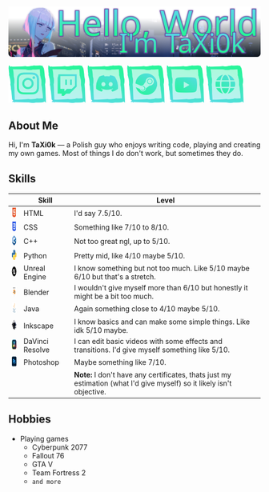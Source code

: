 
![Hello, World! I'm TaXi0k](https://raw.githubusercontent.com/TaXi0k/TaXi0k/46b07cb8e3f706d209f91a171608fcc4eee64268/.github/assets/repo-cover.svg)

<a href="https://www.instagram.com/taxi0k/"><img src="https://raw.githubusercontent.com/TaXi0k/TaXi0k/refs/heads/main/.github/assets/socials/instagram.png" width="75" height="75" alt="Empty"></a>
<a href="https://www.twitch.tv/taxi0k"><img src="https://raw.githubusercontent.com/TaXi0k/TaXi0k/refs/heads/main/.github/assets/socials/twitch.png" width="75" height="75" alt="Empty"></a>
<a href="https://discord.com/users/748861794637971547"><img src="https://raw.githubusercontent.com/TaXi0k/TaXi0k/refs/heads/main/.github/assets/socials/discord.png" width="75" height="75" alt="Empty"></a>
<a href="https://steamcommunity.com/id/TaXi0k/"><img src="https://raw.githubusercontent.com/TaXi0k/TaXi0k/refs/heads/main/.github/assets/socials/steam.png" width="75" height="75" alt="Empty"></a>
<a href="https://www.youtube.com/channel/UC8ZzXymGLiocWnd9ZMeTPAw/featured"><img src="https://raw.githubusercontent.com/TaXi0k/TaXi0k/refs/heads/main/.github/assets/socials/youtube.png" width="75" height="75" alt="Empty"></a>
<a href="#"><img src="https://raw.githubusercontent.com/TaXi0k/TaXi0k/refs/heads/main/.github/assets/socials/website.png" width="75" height="75" alt="Empty"></a>

## About Me

Hi, I'm **TaXi0k** — a Polish guy who enjoys writing code, playing and creating my own games. Most of things I do don't work, but sometimes they do.

## Skills

|                                        | **Skill**       | **Level**                                                                                                              |
|----------------------------------------|-----------------|------------------------------------------------------------------------------------------------------------------------|
| <img width="20" height="20" alt="" src="https://github.com/TaXi0k/TaXi0k/blob/main/.github/assets/skills/html.png?raw=true"> | HTML            | I'd say 7.5/10.                                                                                                        |
| <img width="20" height="20" alt="" src="https://github.com/TaXi0k/TaXi0k/blob/main/.github/assets/skills/css.png?raw=true"> | CSS             | Something like 7/10 to 8/10.                                                                                           |
| <img width="20" height="20" alt="" src="https://github.com/TaXi0k/TaXi0k/blob/main/.github/assets/skills/cpp.png?raw=true"> | C++             | Not too great ngl, up to 5/10.                                                                                         |
| <img width="20" height="20" alt="" src="https://github.com/TaXi0k/TaXi0k/blob/main/.github/assets/skills/python.png?raw=true"> | Python          | Pretty mid, like 4/10 maybe 5/10.                                                                                      |
| <img width="20" height="20" alt="" src="https://github.com/TaXi0k/TaXi0k/blob/main/.github/assets/skills/ue.png?raw=true"> | Unreal Engine   | I know something but not too much. Like 5/10 maybe 6/10 but that's a stretch.                                          |
| <img width="20" height="20" alt="" src="https://github.com/TaXi0k/TaXi0k/blob/main/.github/assets/skills/blender.png?raw=true"> | Blender         | I wouldn't give myself more than 6/10 but honestly it might be a bit too much.                                         |
| <img width="20" height="20" alt="" src="https://github.com/TaXi0k/TaXi0k/blob/main/.github/assets/skills/java.png?raw=true"> | Java            | Again something close to 4/10 maybe 5/10.                                                                              |
| <img width="20" height="20" alt="" src="https://github.com/TaXi0k/TaXi0k/blob/main/.github/assets/skills/inkscape.png?raw=true"> | Inkscape        | I know basics and can make some simple things. Like idk 5/10 maybe.                                                    |
| <img width="20" height="20" alt="" src="https://github.com/TaXi0k/TaXi0k/blob/main/.github/assets/skills/davinci.png?raw=true"> | DaVinci Resolve | I can edit basic videos with some effects and transitions. I'd give myself something like 5/10.                        |
| <img width="20" height="20" alt="" src="https://github.com/TaXi0k/TaXi0k/blob/main/.github/assets/skills/ps.png?raw=true"> | Photoshop       | Maybe something like 7/10.                                                                                             |
|                                        |                 | **Note:** I don't have any certificates, thats just my estimation (what I'd give myself) so it likely isn't objective. |

## Hobbies

* Playing games
  * Cyberpunk 2077
  * Fallout 76
  * GTA V
  * Team Fortress 2
  * `and more`
